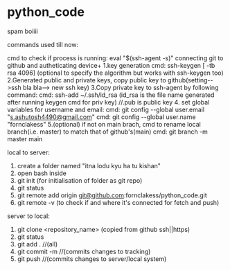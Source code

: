 # python_code
spam boiiii

commands used till now:

cmd to check if process is running: eval "$(ssh-agent -s)"
connecting git to github and autheticating device+
1.key generation
cmd: ssh-keygen [ -tb rsa 4096] (optional to specify the algorithm but works with ssh-keygen too)
2.Generated public and private keys, copy public key to github(setting-->ssh bla bla--> new ssh key)
3.Copy private key to ssh-agent by following command:
cmd: ssh-add ~/.ssh/id_rsa     (id_rsa is the file name generated after running keygen cmd for priv key)  //.pub is public key
4. set global variables for username and email:
cmd: git config --global user.email "s.ashutosh4490@gmail.com" 
cmd: git config --global user.name "fornclakess"
5.(optional) if not on main brach, cmd to rename local branch(i.e. master) to match that of github's(main)
cmd: git branch -m master main


local to server:
1. create a folder named "itna lodu kyu ha tu kishan"
2. open bash inside
3. git init (for initialisation of folder as git repo)
4. git status
5. git remote add origin git@github.com:fornclakess/python_code.git
6. git remote -v (to check if and where it's connected for fetch and push)



server to local:
1. git clone <repository_name>	(copied from github ssh||https)
1. git status
2. git add . //(all)
3. git commit -m <message>//(commits changes to tracking)
4. git push //(commits changes to server/local system)

